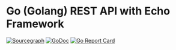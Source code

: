 # Go (Golang) REST API with Echo Framework

[![Sourcegraph](https://sourcegraph.com/github.com/ancene/go-rest-echo/-/badge.svg?style=flat-square)](https://sourcegraph.com/github.com/ancene/go-rest-echo?badge)
[![GoDoc](http://img.shields.io/badge/go-documentation-blue.svg?style=flat-square)](https://pkg.go.dev/github.com/ancene/go-rest-echo)
[![Go Report Card](https://goreportcard.com/badge/github.com/ancene/go-rest-echo?style=flat-square)](https://goreportcard.com/report/github.com/ancene/go-rest-echo)
